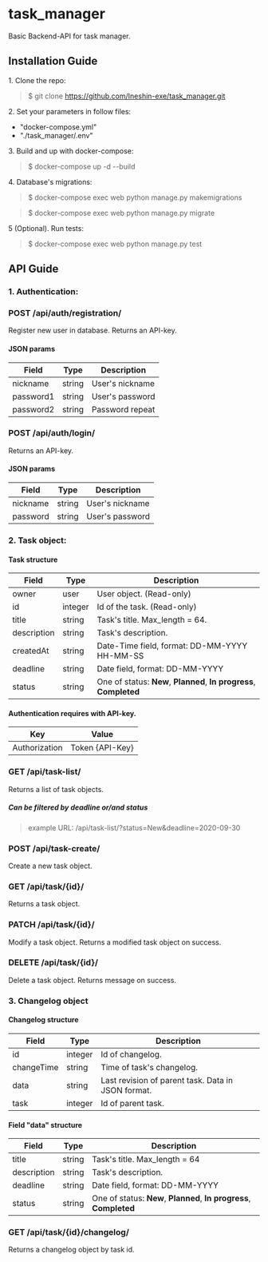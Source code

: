 # task_manager

Basic Backend-API for task manager.

## Installation Guide
1\. Clone the repo:
> $ git clone https://github.com/Ineshin-exe/task_manager.git

2\. Set your parameters in follow files:
- "docker-compose.yml"
- "./task_manager/.env"

3\. Build and up with docker-compose:
> $ docker-compose up -d --build

4\. Database's migrations:
> $ docker-compose exec web python manage.py makemigrations 

> $ docker-compose exec web python manage.py migrate

5 (Optional). Run tests:
> $ docker-compose exec web python manage.py test



## API Guide
### 1. Authentication:

### POST /api/auth/registration/
Register new user in database. Returns an API-key.

#### JSON params
|Field|Type|Description|
|---------|--------|----------------|
|nickname |string  |User's nickname|
|password1|string  |User's password|
|password2|string  |Password repeat|

### POST /api/auth/login/
Returns an API-key.

#### JSON params
|Field|Type|Description|
|--------|--------|----------------|
|nickname|string  |User's nickname|
|password|string  |User's password|



### 2. Task object:
#### Task structure
|Field|Type|Description|
|------|-----------------|---------|
|owner      |user    |User object. (Read-only)|
|id         |integer |Id of the task. (Read-only)|
|title      |string  |Task's title. Max_length = 64.|
|description|string  |Task's description.|
|createdAt  |string  |Date-Time field, format: DD-MM-YYYY HH-MM-SS|
|deadline   |string  |Date field, format: DD-MM-YYYY|
|status     |string  |One of status: **New**, **Planned**, **In progress**, **Completed**|

#### Authentication requires with API-key.
|Key|Value|
|--------|--------|
|Authorization|Token {API-Key}|

### GET /api/task-list/
Returns a list of task objects.  
##### Can be filtered by **deadline** or/and **status**  
> example URL: /api/task-list/?status=New&deadline=2020-09-30

### POST /api/task-create/
Create a new task object.

### GET /api/task/{id}/
Returns a task object.

### PATCH /api/task/{id}/
Modify a task object. Returns a modified task object on success.

### DELETE /api/task/{id}/
Delete a task object. Returns message on success.

### 3. Changelog object
#### Changelog structure
|Field|Type|Description|
|------|-----------------|---------|
|id        |integer|Id of changelog.|
|changeTime|string |Time of task's changelog.|
|data      |string |Last revision of parent task. Data in JSON format.|
|task      |integer|Id of parent task.|

#### Field "data" structure
|Field|Type|Description|
|-----------|--------|---------|
|title      |string  |Task's title. Max_length = 64|
|description|string  |Task's description.|
|deadline   |string  |Date field, format: DD-MM-YYYY|
|status     |string  |One of status: **New**, **Planned**, **In progress**, **Completed**|

### GET /api/task/{id}/changelog/
Returns a changelog object by task id.
